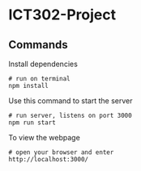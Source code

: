 # ICT302-Project

## Commands
Install dependencies
```shell
# run on terminal
npm install
```

Use this command to start the server

```shell
# run server, listens on port 3000
npm run start
```

To view the webpage

```shell
# open your browser and enter
http://localhost:3000/
```